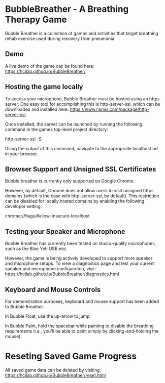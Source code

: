 # BubbleBreather - A Breathing Therapy Game

Bubble Breather is a collection of games and activities that target breathing rehab exercise used during recovery from pneumonia.



## Demo

A live demo of the game can be found here: https://hcilab.github.io/BubbleBreather/



## Hosting the game locally

To access your microphone, Bubble Breather must be hosted using an https server. One easy tool for accomplishing this is http-server-ssl, which can be downloaded and installed here: https://www.npmjs.com/package/http-server-ssl

Once installed, the server can be launched by running the following command in the games top-level project directory:

http-server-ssl -S


Using the output of this command, navigate to the appropriate localhost url in your browser.



## Browser Support and Unsigned SSL Certificates

Bubble breather is currently only supported on Google Chrome. 

However, by default, Chrome does not allow users to visit unsigned https domains (which is the case with http-server-ssl, by default). This restriction can be disabled for locally hosted domains by enabling the following developer setting:

chrome://flags/#allow-insecure-localhost



## Testing your Speaker and Microphone

Bubble Breather has currently been tested on studio-quality microphones, such as the Blue Yeti USB mic. 

However, the game is being actively developed to support more speaker and microphone setups. To view a diagnostics page and test your current speaker and microphone configuration, visit: https://hcilab.github.io/BubbleBreather/diagnostics.html



## Keyboard and Mouse Controls

For demonstration purposes, keyboard and mouse support has been added to Bubble Breather.

In Bubble Float, use the up-arrow to jump.

In Bubble Paint, hold the spacebar while painting to disable the breathing requirements (i.e., you'll be able to paint simply by clicking-and-holding the mouse).



# Reseting Saved Game Progress

All saved game data can be deleted by visiting: https://hcilab.github.io/BubbleBreather/reset.html
